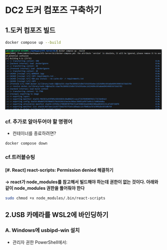 # DC2 도커 컴포즈 구축하기

## 1.도커 컴포즈 빌드

```bash
docker compose up --build
```

![image-20250713180159359](./../assets/image-20250713180159359.png)



### cf. 추가로 알아두어야 할 명령어

- 컨테이너를 종료하려면?

```bash
docker compose down
```



### cf.트러블슈팅

#### [#. React] react-scripts: Permission denied 해결하기

**-> react가 node_modules를 참고해서 빌드해야 하는데 권한이 없는 것이다. 아래와 같이 node_modules 권한을 풀어줘야 한다**

```bash
sudo chmod +x node_modules/.bin/react-scripts
```





## 2.USB 카메라를 WSL2에 바인딩하기

### A. Windows에 usbipd-win 설치

- 관리자 권한 PowerShell에서:







